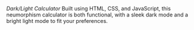 *Dark/Light Calculator*
Built using HTML, CSS, and JavaScript, this neumorphism calculator is both functional,
with a sleek dark mode and a bright light mode to fit your preferences.
